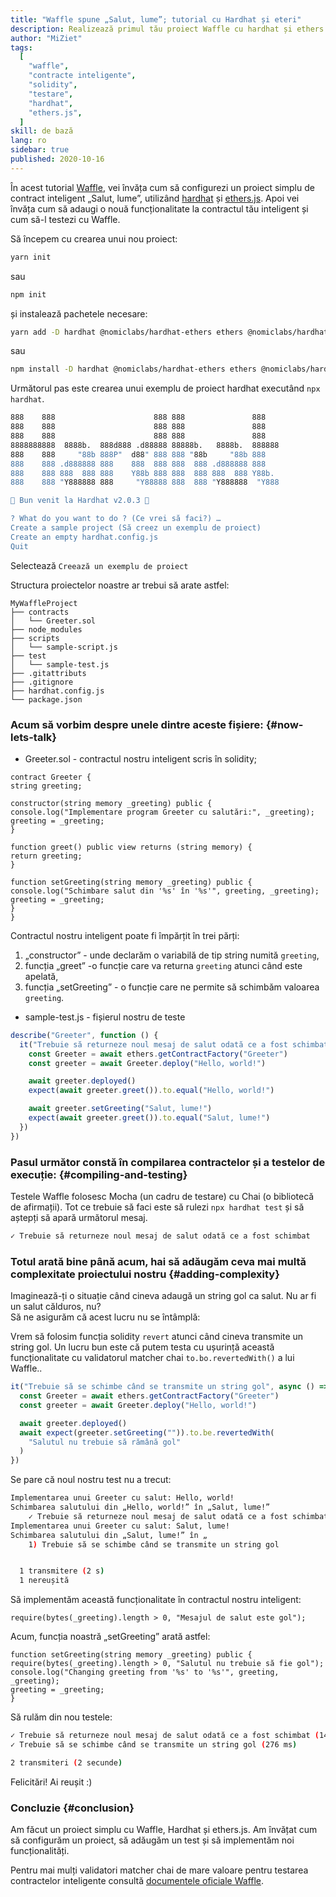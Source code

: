 ```yaml
---
title: "Waffle spune „Salut, lume”; tutorial cu Hardhat și eteri"
description: Realizează primul tău proiect Waffle cu hardhat și ethers.js
author: "MiZiet"
tags:
  [
    "waffle",
    "contracte inteligente",
    "solidity",
    "testare",
    "hardhat",
    "ethers.js",
  ]
skill: de bază
lang: ro
sidebar: true
published: 2020-10-16
---
```


În acest tutorial [Waffle](https://ethereum-waffle.readthedocs.io), vei învăța cum să configurezi un proiect simplu de contract inteligent „Salut, lume”, utilizând [hardhat](https://hardhat.org/) și [ethers.js](https://docs.ethers.io/v5/). Apoi vei învăța cum să adaugi o nouă funcționalitate la contractul tău inteligent și cum să-l testezi cu Waffle.

Să începem cu crearea unui nou proiect:

```bash
yarn init
```

sau

```bash
npm init
```

și instalează pachetele necesare:

```bash
yarn add -D hardhat @nomiclabs/hardhat-ethers ethers @nomiclabs/hardhat-waffle ethereum-waffle chai
```

sau

```bash
npm install -D hardhat @nomiclabs/hardhat-ethers ethers @nomiclabs/hardhat-waffle ethereum-waffle chai
```

Următorul pas este crearea unui exemplu de proiect hardhat executând `npx hardhat`.

```bash
888    888                      888 888               888
888    888                      888 888               888
888    888                      888 888               888
8888888888  8888b.  888d888 .d88888 88888b.   8888b.  888888
888    888     "88b 888P"  d88" 888 888 "88b     "88b 888
888    888 .d888888 888    888  888 888  888 .d888888 888
888    888 888  888 888    Y88b 888 888  888 888  888 Y88b.
888    888 "Y888888 888     "Y88888 888  888 "Y888888  "Y888

👷 Bun venit la Hardhat v2.0.3 👷‍

? What do you want to do ? (Ce vrei să faci?) …
Create a sample project (Să creez un exemplu de proiect)
Create an empty hardhat.config.js
Quit
```

Selectează `Creează un exemplu de proiect`

Structura proiectelor noastre ar trebui să arate astfel:

```
MyWaffleProject
├── contracts
│   └── Greeter.sol
├── node_modules
├── scripts
│   └── sample-script.js
├── test
│   └── sample-test.js
├── .gitattributs
├── .gitignore
├── hardhat.config.js
└── package.json
```

### Acum să vorbim despre unele dintre aceste fișiere: {#now-lets-talk}

- Greeter.sol - contractul nostru inteligent scris în solidity;

```solidity
contract Greeter {
string greeting;

constructor(string memory _greeting) public {
console.log("Implementare program Greeter cu salutări:", _greeting);
greeting = _greeting;
}

function greet() public view returns (string memory) {
return greeting;
}

function setGreeting(string memory _greeting) public {
console.log("Schimbare salut din '%s' în '%s'", greeting, _greeting);
greeting = _greeting;
}
}
```

Contractul nostru inteligent poate fi împărțit în trei părți:

1. „constructor” - unde declarăm o variabilă de tip string numită `greeting`,
2. funcția „greet” -o funcție care va returna `greeting` atunci când este apelată,
3. funcția „setGreeting” - o funcție care ne permite să schimbăm valoarea `greeting`.

- sample-test.js - fișierul nostru de teste

```js
describe("Greeter", function () {
  it("Trebuie să returneze noul mesaj de salut odată ce a fost schimbat", async function () {
    const Greeter = await ethers.getContractFactory("Greeter")
    const greeter = await Greeter.deploy("Hello, world!")

    await greeter.deployed()
    expect(await greeter.greet()).to.equal("Hello, world!")

    await greeter.setGreeting("Salut, lume!")
    expect(await greeter.greet()).to.equal("Salut, lume!")
  })
})
```

### Pasul următor constă în compilarea contractelor și a testelor de execuție: {#compiling-and-testing}

Testele Waffle folosesc Mocha (un cadru de testare) cu Chai (o bibliotecă de afirmații). Tot ce trebuie să faci este să rulezi `npx hardhat test` și să aștepți să apară următorul mesaj.

```bash
✓ Trebuie să returneze noul mesaj de salut odată ce a fost schimbat
```

### Totul arată bine până acum, hai să adăugăm ceva mai multă complexitate proiectului nostru <Emoji text=":slightly_smiling_face:" size={1}/> {#adding-complexity}

Imaginează-ți o situație când cineva adaugă un string gol ca salut. Nu ar fi un salut călduros, nu?  
Să ne asigurăm că acest lucru nu se întâmplă:

Vrem să folosim funcția solidity `revert` atunci când cineva transmite un string gol. Un lucru bun este că putem testa cu ușurință această funcționalitate cu validatorul matcher chai `to.bo.revertedWith()` a lui Waffle..

```js
it("Trebuie să se schimbe când se transmite un string gol", async () => {
  const Greeter = await ethers.getContractFactory("Greeter")
  const greeter = await Greeter.deploy("Hello, world!")

  await greeter.deployed()
  await expect(greeter.setGreeting("")).to.be.revertedWith(
    "Salutul nu trebuie să rămână gol"
  )
})
```

Se pare că noul nostru test nu a trecut:

```bash
Implementarea unui Greeter cu salut: Hello, world!
Schimbarea salutului din „Hello, world!” în „Salut, lume!”
    ✓ Trebuie să returneze noul mesaj de salut odată ce a fost schimbat (1514 ms)
Implementarea unui Greeter cu salut: Salut, lume!
Schimbarea salutului din „Salut, lume!” în „
    1) Trebuie să se schimbe când se transmite un string gol


  1 transmitere (2 s)
  1 nereușită
```

Să implementăm această funcționalitate în contractul nostru inteligent:

```solidity
require(bytes(_greeting).length > 0, "Mesajul de salut este gol");
```

Acum, funcția noastră „setGreeting” arată astfel:

```solidity
function setGreeting(string memory _greeting) public {
require(bytes(_greeting).length > 0, "Salutul nu trebuie să fie gol");
console.log("Changing greeting from '%s' to '%s'", greeting, _greeting);
greeting = _greeting;
}
```

Să rulăm din nou testele:

```bash
✓ Trebuie să returneze noul mesaj de salut odată ce a fost schimbat (1467 ms)
✓ Trebuie să se schimbe când se transmite un string gol (276 ms)

2 transmiteri (2 secunde)
```

Felicitări! Ai reușit :)

### Concluzie {#conclusion}

Am făcut un proiect simplu cu Waffle, Hardhat și ethers.js. Am învățat cum să configurăm un proiect, să adăugăm un test și să implementăm noi funcționalități.

Pentru mai mulți validatori matcher chai de mare valoare pentru testarea contractelor inteligente consultă [documentele oficiale Waffle](https://ethereum-waffle.readthedocs.io/en/latest/matchers.html).
